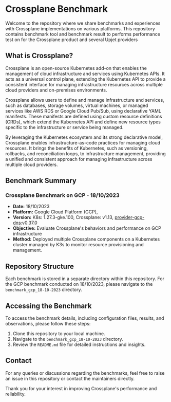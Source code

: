 # Crossplane Benchmark

Welcome to the repository where we share benchmarks and experiences with Crossplane implementations on various platforms. This repository contains benchmark tool and benchmark result to performs performance test on for the Crossplane product and several Upjet providers

## What is Crossplane?
Crossplane is an open-source Kubernetes add-on that enables the management of cloud infrastructure and services using Kubernetes APIs. It acts as a universal control plane, extending the Kubernetes API to provide a consistent interface for managing infrastructure resources across multiple cloud providers and on-premises environments.

Crossplane allows users to define and manage infrastructure and services, such as databases, storage volumes, virtual machines, or managed services like AWS RDS or Google Cloud Pub/Sub, using declarative YAML manifests. These manifests are defined using custom resource definitions (CRDs), which extend the Kubernetes API and define new resource types specific to the infrastructure or service being managed.

By leveraging the Kubernetes ecosystem and its strong declarative model, Crossplane enables infrastructure-as-code practices for managing cloud resources. It brings the benefits of Kubernetes, such as versioning, rollbacks, and reconciliation loops, to infrastructure management, providing a unified and consistent approach for managing infrastructure across multiple cloud providers.

## Benchmark Summary

### Crossplane Benchmark on GCP - 18/10/2023
- **Date:** 18/10/2023
- **Platform:** Google Cloud Platform (GCP), 
- **Version:** K8s: 1.27.3-gke.100, Crossplane: v1.13, [provider-gcp-dns](https://marketplace.upbound.io/providers/upbound/provider-gcp-dns/v0.37.0):v0.37.0
- **Objective:** Evaluate Crossplane's behaviors and performance on GCP infrastructure
- **Method:** Deployed multiple Crossplane components on a Kubernetes cluster managed by K3s to monitor resource provisioning and management.

## Repository Structure

Each benchmark is stored in a separate directory within this repository. For the GCP benchmark conducted on 18/10/2023, please navigate to the `benchmark_gcp_18-10-2023` directory.

## Accessing the Benchmark

To access the benchmark details, including configuration files, results, and observations, please follow these steps:

1. Clone this repository to your local machine.
2. Navigate to the `benchmark_gcp_18-10-2023` directory.
3. Review the `README.md` file for detailed instructions and insights.

## Contact

For any queries or discussions regarding the benchmarks, feel free to raise an issue in this repository or contact the maintainers directly.

Thank you for your interest in improving Crossplane's performance and reliability.
